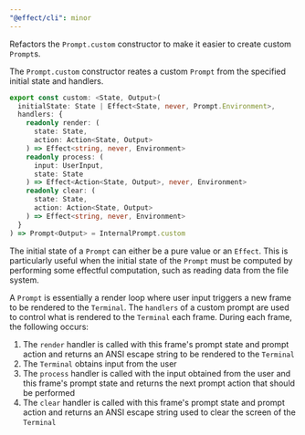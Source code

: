 ```yaml
---
"@effect/cli": minor
---
```


Refactors the `Prompt.custom` constructor to make it easier to create custom
`Prompt`s.

The `Prompt.custom` constructor reates a custom `Prompt` from the specified
initial state and handlers.

```ts
export const custom: <State, Output>(
  initialState: State | Effect<State, never, Prompt.Environment>,
  handlers: {
    readonly render: (
      state: State,
      action: Action<State, Output>
    ) => Effect<string, never, Environment>
    readonly process: (
      input: UserInput,
      state: State
    ) => Effect<Action<State, Output>, never, Environment>
    readonly clear: (
      state: State,
      action: Action<State, Output>
    ) => Effect<string, never, Environment>
  }
) => Prompt<Output> = InternalPrompt.custom
```

The initial state of a `Prompt` can either be a pure value or an `Effect`. This
is particularly useful when the initial state of the `Prompt` must be computed
by performing some effectful computation, such as reading data from the file
system.

A `Prompt` is essentially a render loop where user input triggers a new frame
to be rendered to the `Terminal`. The `handlers` of a custom prompt are used
to control what is rendered to the `Terminal` each frame. During each frame,
the following occurs:

  1. The `render` handler is called with this frame's prompt state and prompt
     action and returns an ANSI escape string to be rendered to the
     `Terminal`
  2. The `Terminal` obtains input from the user
  3. The `process` handler is called with the input obtained from the user
     and this frame's prompt state and returns the next prompt action that
     should be performed
  4. The `clear` handler is called with this frame's prompt state and prompt
     action and returns an ANSI escape string used to clear the screen of
     the `Terminal`
